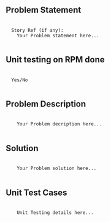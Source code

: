 ## Problem Statement
<pre>
  <code>
  Story Ref (if any):
    Your Problem statement here...
  </code>
</pre>
## Unit testing on RPM done
<pre>
  <code>
  Yes/No
  </code>
</pre>
## Problem Description
<pre>
  <code>
    Your Problem decription here...
  </code>
</pre>
## Solution
<pre>
  <code>
    Your Problem solution here...
  </code>
</pre>
## Unit Test Cases
<pre>
  <code>
    Unit Testing details here...
  </code>
</pre>
